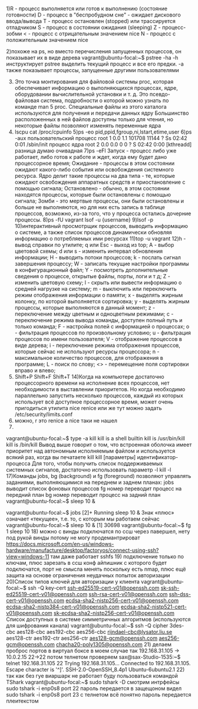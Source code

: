 1)R - процесс выполняется или готов к выполнению (состояние готовности)
D - процесс в "беспробудном сне" - ожидает дискового ввода/вывода
T - процесс остановлен (stopped) или трассируется отладчиком
S - процесс в состоянии ожидания (sleeping)
Z - процесс-зобми
< - процесс с отрицательным значением nice
N - процесс с положительным значением nice

2)похоже на ps, но вместо перечисления запущенных процессов, он показывает их в виде дерева
vagrant@ubuntu-focal:~$ pstree -ha
-h инструктирует pstree выделить текущий процесс и все его предки.
-a также показывает процессы, запущенные другими пользователями

3) Это точка монтирования для файловой системы proc, которая обеспечивает информацию о выполняющихся процессах, ядре, оборудовании вычислительной установки и т. д. Это псевдо-файловая система, подробности о которой можно узнать по команде man 5 proc. Специальные файлы из этого каталога используются для получения и передачи данных ядру Большинство расположенных в ней файлов доступны только для чтения, но некоторые файлы позволяют изменять переменные ядра
4) lscpu
cat /proc/cpuinfo
5)ps -eo pid,ppid,fgroup,ni,lstart,etime,user
6)ps -aux
пользовательский процесс
root           1  0.0  1.1 101708 11144 ?        Ss   02:42   0:01 /sbin/init
процесс ядра 
root           2  0.0  0.0      0     0 ?        S    02:42   0:00 [kthreadd]
разница думаю очивадная
7)ps -eFl
Запуск - процесс либо уже работает, либо готов к работе и ждет, когда ему будет дано процессорное время;
Ожидание - процессы в этом состоянии ожидают какого-либо события или освобождения системного ресурса. Ядро делит такие процессы на два типа - те, которые ожидают освобождения аппаратных
средств и приостановление с помощью сигнала;
Остановлено - обычно, в этом состоянии находятся процессы, которые были остановлены с помощью сигнала;
Зомби - это мертвые процессы, они были остановлены и больше не выполняются, но для них есть запись в таблице процессов, возможно, из-за того, что у процесса остались дочерние процессы.
8)ps -fU vagrant
lsof -u {username}
9)lsof -p 
10)интерактивный просмотрщик процессов, выводить информацию о системе, а также список процессов динамически обновляя информацию о потребляемых ими ресурсах
11)top -u vagrant
12)h - вывод справки по утилите;
q или Esc - выход из top;
A - выбор цветовой схемы;
d или s - изменить интервал обновления информации;
H - выводить потоки процессов;
k - послать сигнал завершения процессу;
W - записать текущие настройки программы в конфигурационный файл;
Y - посмотреть дополнительные сведения о процессе, открытые файлы, порты, логи и т д;
Z - изменить цветовую схему;
l - скрыть или вывести информацию о средней нагрузке на систему;
m - выключить или переключить режим отображения информации о памяти;
x - выделять жирным колонку, по которой выполняется сортировка;
y - выделять жирным процессы, которые выполняются в данный момент;
z - переключение между цветным и одноцветным режимами;
c - переключение режима вывода команды, доступен полный путь и только команда;
F - настройка полей с информацией о процессах;
o - фильтрация процессов по произвольному условию;
u - фильтрация процессов по имени пользователя;
V - отображение процессов в виде дерева;
i - переключение режима отображения процессов, которые сейчас не используют ресурсы процессора;
n - максимальное количество процессов, для отображения в программе;
L - поиск по слову;
<> - перемещение поля сортировки вправо и влево;
13) Shift+P
Shift+F
Shift+T
14)Когда на компьютере достаточно процессорного времени на исполнение всех процессов, нет необходимости в выставлении приоритетов. Но когда необходимо параллельно запустить несколько процессов, каждый из которых использует всё доступное процессорное время, может очень пригодиться утилита nice renice или же тут можно задать /etc/security/limits.conf
15) можно, r это renice а nice таки не нашел
16)
vagrant@ubuntu-focal:~$ type -a kill
kill is a shell builtin
kill is /usr/bin/kill
kill is /bin/kill
Вывод выше говорит о том, что встроенная оболочка имеет приоритет над автономным исполняемым файлом и используется всякий раз, когда вы печатаете kill
kill [параметры] идентификатор-процесса
Для того, чтобы получить список поддерживаемых системных сигналов, достаточно использовать параметр -l
kill -l
17)Команды jobs, bg (background) и fg (foreground) позволяют управлять заданиями, выполняющимися на переднем и заднем планах:
jobs выводит список фоновых процессов
fg номер переводит процесс на передний план
bg номер переводит процесс на задний план
vagrant@ubuntu-focal:~$ sleep 10 &

vagrant@ubuntu-focal:~$ jobs 
[2]+  Running                 sleep 10 &
Знак «плюс» означает «текущее», т.е. то, с которым мы работаем сейчас
vagrant@ubuntu-focal:~$ sleep 10 &
[1] 30698
vagrant@ubuntu-focal:~$ fg 1
sleep 10
18) можно с винды подключатся по ссш через павершел, нету под рукой винды потому не могу продемантрироват
https://docs.microsoft.com/en-us/windows-hardware/manufacture/desktop/factoryos/connect-using-ssh?view=windows-11
там даже работает sshfs 
19) подключение только по ключам, плюс зарезать в ссш конф айпишник с которого будет подключатся, порт не смысла менять поскольку есть nmap, плюс ещё защита на основе ограничения
неудачных попыток авторизации
20)Список типов ключей для авторизации у клиента
vagrant@ubuntu-focal:~$ ssh -Q key-cert
ssh-ed25519-cert-v01@openssh.com
sk-ssh-ed25519-cert-v01@openssh.com
ssh-rsa-cert-v01@openssh.com
ssh-dss-cert-v01@openssh.com
ecdsa-sha2-nistp256-cert-v01@openssh.com
ecdsa-sha2-nistp384-cert-v01@openssh.com
ecdsa-sha2-nistp521-cert-v01@openssh.com
sk-ecdsa-sha2-nistp256-cert-v01@openssh.com
Список доступных в системе симметричных алгоритмов (используются для
шифрования канала)
vagrant@ubuntu-focal:~$ ssh -Q cipher
3des-cbc
aes128-cbc
aes192-cbc
aes256-cbc
rijndael-cbc@lysator.liu.se
aes128-ctr
aes192-ctr
aes256-ctr
aes128-gcm@openssh.com
aes256-gcm@openssh.com
chacha20-poly1305@openssh.com
21) делаем проброс портов в виртуал боксе в моем случае так 192.168.31.105 -> 10.0.2.15 22->22 потом телнетом проверяем
sax@sax-Studio-1535:~$ telnet 192.168.31.105 22
Trying 192.168.31.105...
Connected to 192.168.31.105.
Escape character is '^]'.
SSH-2.0-OpenSSH_8.4p1 Ubuntu-6ubuntu2.1
22) так как без гуе виаршарк не работает буду пользоваться командой TShark
vagrant@ubuntu-focal:~$ sudo tshark -D
смотрим интрфейсы
sudo tshark -i enp0s8 port 22
пароль передается в защещоном видел
sudo tshark -i enp0s8 port 23
c телнетом всё понятно пароль передается плеитекстом






